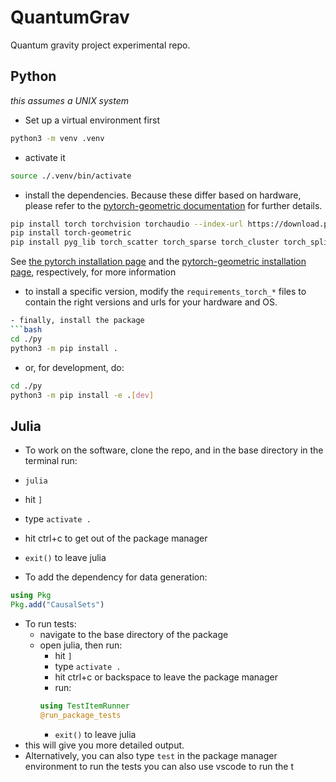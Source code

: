 # QuantumGrav
Quantum gravity project experimental repo. 

## Python
*this assumes a UNIX system* 

- Set up a virtual environment first
```bash 
python3 -m venv .venv 
```
- activate it
```bash
source ./.venv/bin/activate  
```

- install the dependencies. Because these differ based on hardware, please refer to the [pytorch-geometric documentation](https://pytorch-geometric.readthedocs.io/en/latest/install/installation.html) for further details.

```bash
pip install torch torchvision torchaudio --index-url https://download.pytorch.org/whl/cu128
pip install torch-geometric
pip install pyg_lib torch_scatter torch_sparse torch_cluster torch_spline_conv -f https://data.pyg.org/whl/torch-2.7.0+cu128.html
``` 

See [the pytorch installation page](https://pytorch.org/get-started/locally/) and the [pytorch-geometric installation page](https://pytorch-geometric.readthedocs.io/en/latest/install/installation.html), respectively, for more information

- to install a specific version, modify the `requirements_torch_*` files to contain the right versions and urls for your hardware and OS.

```bash 
- finally, install the package 
```bash 
cd ./py
python3 -m pip install .
``` 

- or, for development, do: 
```bash 
cd ./py
python3 -m pip install -e .[dev]
```

## Julia
- To work on the software, clone the repo, and in the base directory in the terminal run: 
- `julia`
- hit `]` 
- type `activate .` 
- hit ctrl+c to get out of the package manager
- `exit()` to leave julia

- To add the dependency for data generation: 
```julia 
using Pkg 
Pkg.add("CausalSets")
```

- To run tests:
  - navigate to the base directory of the package 
  - open julia, then run: 
    - hit `]` 
    - type `activate .` 
    - hit ctrl+c or backspace to leave the package manager 
    - run: 
    ```julia 
    using TestItemRunner
    @run_package_tests
    ``` 
    - `exit()` to leave julia
- this will give you more detailed output. 
- Alternatively, you can also type `test` in the package manager environment 
to run the tests
you can also use vscode to run the t